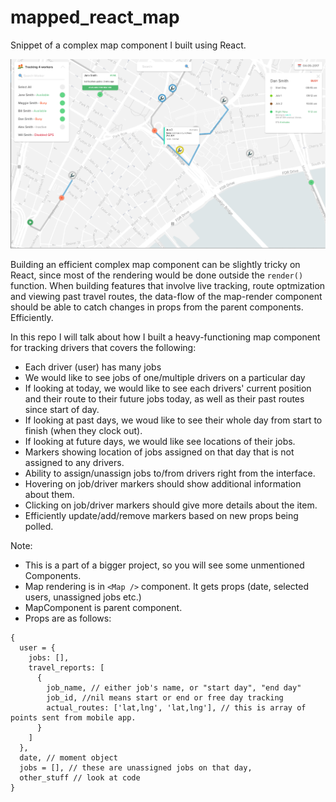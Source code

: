 # mapped_react_map
Snippet of a complex map component I built using React.


![alt text](./mapped_react_map.png)

Building an efficient complex map component can be slightly tricky on React, since most of the rendering would be done outside the `render()` function. When building features that involve live tracking, route optmization and viewing past travel routes, the data-flow of the map-render component should be able to catch changes in props from the parent components. Efficiently.

In this repo I will talk about how I built a heavy-functioning map component for tracking drivers that covers the following:

- Each driver (user) has many jobs
- We would like to see jobs of one/multiple drivers on a particular day
- If looking at today, we would like to see each drivers' current position and their route to their future jobs today, as well as their past routes since start of day.
- If looking at past days, we woud like to see their whole day from start to finish (when they clock out).
- If looking at future days, we would like see locations of their jobs.
- Markers showing location of jobs assigned on that day that is not assigned to any drivers.
- Ability to assign/unassign jobs to/from drivers right from the interface.
- Hovering on job/driver markers should show additional information about them.
- Clicking on job/driver markers should give more details about the item.
- Efficiently update/add/remove markers based on new props being polled.

Note:
- This is a part of a bigger project, so you will see some unmentioned Components.
- Map rendering is in `<Map />` component. It gets props (date, selected users, unassigned jobs etc.)
- MapComponent is parent component.
- Props are as follows:

```
{
  user = {
    jobs: [],
    travel_reports: [
      {
        job_name, // either job's name, or "start day", "end day" 
        job_id, //nil means start or end or free day tracking
        actual_routes: ['lat,lng', 'lat,lng'], // this is array of points sent from mobile app.
      }
    ]
  },
  date, // moment object
  jobs = [], // these are unassigned jobs on that day,
  other_stuff // look at code
}
```


